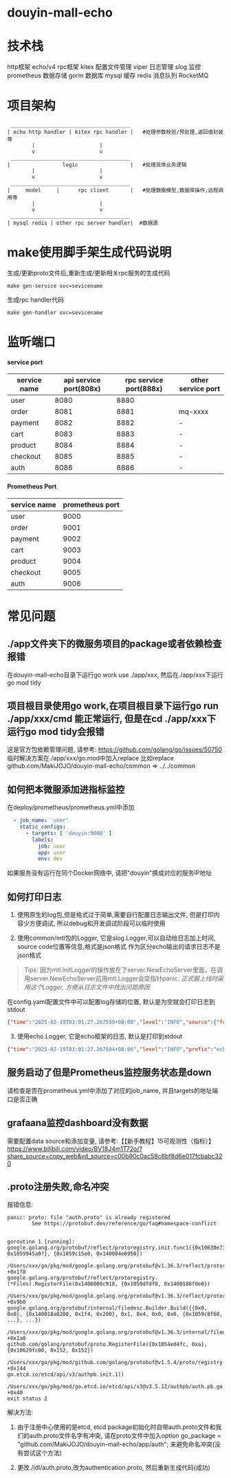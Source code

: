 # douyin-mall-echo

# 技术栈
http框架 echo/v4 
rpc框架 kitex
配置文件管理 viper
日志管理 slog
监控 prometheus
数据存储 gorm
数据库 mysql
缓存 redis
消息队列 RocketMQ


# 项目架构
```
 _______________________________________
| echo http handler | kitex rpc handler |   #处理参数校验/预处理,返回值封装等
        |                     |
        v                     v
 _______________________________________
|                 logic                 |   #处理具体业务逻辑
        |                     |
        v                     v
 _______________________________________
|     model     |      rpc client       |   #处理数据模型,数据库操作,远程调用等
        |                     |
        v                     v
 _______________________________________
| mysql redis | other rpc server handler|  #数据源
```

# make使用脚手架生成代码说明
生成/更新proto文件后,重新生成/更新相关rpc服务的生成代码
```shell
make gen-service svc=sevicename
```

生成rpc handler代码
```shell
make gen-handler svc=sevicename
```

# 监听端口
#### service port

| service name | api service port(808x) | rpc service port(888x) | other service port |
| ------------ | ---------------------- | ---------------------- | ------------------------ |
| user         | 8080                   | 8880                   |                          |
| order        | 8081                   | 8881                   | mq-xxxx                  |
| payment      | 8082                   | 8882                   |        -                  |
| cart         | 8083                   | 8883                   |         -                 |
| product      | 8084                   | 8884                   |              -            |
| checkout     | 8085                   | 8885                   |              -            |
| auth         | 8086                   | 8886                   |              -             |



#### Prometheus Port


| service name     | prometheus port |
| ---------------- | --------------- |
| user             | 9000            |
| order            | 9001            |
| payment          | 9002            |
| cart             | 9003            |
| product          | 9004            |
| checkout         | 9005            |
| auth             | 9006            |

# 常见问题

## ./app文件夹下的微服务项目的package或者依赖检查报错
在douyin-mall-echo目录下运行go work use ./app/xxx, 然后在./app/xxx下运行go mod tidy

## 项目根目录使用go work,在项目根目录下运行go run ./app/xxx/cmd 能正常运行, 但是在cd ./app/xxx下运行go mod tidy会报错
这是官方包依赖管理问题, 请参考:
https://github.com/golang/go/issues/50750
临时解决方案在./app/xxx/go.mod中加入replace 比如replace github.com/MakiJOJO/douyin-mall-echo/common => ../../common

## 如何把本微服添加进指标监控
在deploy/prometheus/prometheus.yml中添加

```yaml
  - job_name: 'user'
    static_configs:
      - targets: [ 'douyin:9000' ]
        labels:
          job: user
          app: user
          env: dev
```

如果服务没有运行在同个Docker网络中, 请把"douyin"换成对应的服务IP地址

## 如何打印日志
1. 使用原生的log包,但是格式过于简单,需要自行配置日志输出文件, 但是打印内容少方便调试, 所以debug和开发调试阶段可以临时使用

2. 使用common/mtl包的Logger, 它是slog.Logger,可以自动给日志加上时间, source code位置等信息,格式是json格式
作为区分echo输出的请求日志不是json格式

> Tips: 因为mtl.InitLogger的操作放在了server.NewEchoServer里面，在调用server.NewEchoServer前用mtl.Logger会空指针panic. 
*正式服上线时采用这个Logger, 方便从日志文件中找出问题原因*

在config.yaml配置文件中可以配置log存储的位置, 默认是为空就会打印日志到stdout
```json
{"time":"2025-02-19T03:01:27.267559+08:00","level":"INFO","source":{"function":"github.com/MakiJOJO/douyin-mall-echo/app/douyin-mall-echo-templete/internal/routers.HelloWorldHandler","file":"/Users/jojoman/work/douyin-mall-echo/app/douyin-mall-echo-templete/internal/routers/handler.go","line":17},"msg":"Hello World","service_name":"user"}
```
3. 使用echo.Logger, 它是echo框架的日志, 默认是打印到stdout
```json
{"time":"2025-02-19T03:01:27.267504+08:00","level":"INFO","prefix":"echo","file":"handler.go","line":"16","message":"Hello World"}
```
## 服务启动了但是Prometheus监控服务状态是down
请检查是否在prometheus.yml中添加了对应的job_name, 并且targets的地址端口是否正确

## grafaana监控dashboard没有数据
需要配置data source和添加变量, 请参考:【【新手教程】15可观测性（指标）】 https://www.bilibili.com/video/BV18J4m1T72o/?share_source=copy_web&vd_source=c00b90c0ac58c6bf8d6e017fcbabc320

## .proto注册失败,命名冲突
报错信息: 
```shell
panic: proto: file "auth.proto" is already registered
        See https://protobuf.dev/reference/go/faq#namespace-conflict


goroutine 1 [running]:
google.golang.org/protobuf/reflect/protoregistry.init.func1({0x10630e730?, 0x1059945a0?}, {0x1059c15e0, 0x140004e6950})
        /Users/xxx/go/pkg/mod/google.golang.org/protobuf@v1.36.3/reflect/protoregistry/registry.go:56 +0x1f8
google.golang.org/protobuf/reflect/protoregistry.(*Files).RegisterFile(0x1400000c918, {0x1059dfdf0, 0x1400188f0e0})
        /Users/xxx/go/pkg/mod/google.golang.org/protobuf@v1.36.3/reflect/protoregistry/registry.go:130 +0x9b0
google.golang.org/protobuf/internal/filedesc.Builder.Build({{0x0, 0x0}, {0x140018a0200, 0x1f4, 0x200}, 0x1, 0x4, 0x0, 0x0, {0x1059c8f68, ...}, ...})
        /Users/xxx/go/pkg/mod/google.golang.org/protobuf@v1.36.3/internal/filedesc/build.go:112 +0x1a0
github.com/golang/protobuf/proto.RegisterFile({0x1054ed4fc, 0xa}, {0x10629fc00, 0x152, 0x152})
        /Users/xxx/go/pkg/mod/github.com/golang/protobuf@v1.5.4/proto/registry.go:48 +0x144
go.etcd.io/etcd/api/v3/authpb.init.1()
        /Users/xxx/go/pkg/mod/go.etcd.io/etcd/api/v3@v3.5.12/authpb/auth.pb.go:232 +0x40
exit status 2
```
解决方法:
1. 由于注册中心使用的是etcd, etcd package初始化时自带auth.proto文件和我们的auth.proto文件名字有冲突, 请在proto文件中加入option go_package = "github.com/MakiJOJO/douyin-mall-echo/app/auth"; 来避免命名冲突(没有尝试这个方法)

2. 更改./idl/auth.proto,改为authentication.proto, 然后重新生成代码(成功)